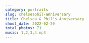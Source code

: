 ```yaml
---
category: portraits
slug: chelseaphil-anniversary
title: Chelsea & Phil's Anniversary
shoot_date: 2022-02-20
total_photos: 71
music: 1,2,3,4.mp3
---
```

